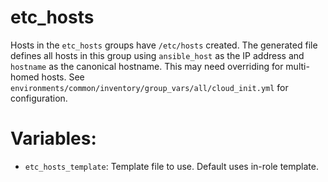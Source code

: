 # etc_hosts

Hosts in the `etc_hosts` groups have `/etc/hosts` created. The generated file defines all hosts in this group using `ansible_host` as the IP address and `hostname` as the canonical hostname. This may need overriding for multi-homed hosts. See `environments/common/inventory/group_vars/all/cloud_init.yml` for configuration.

# Variables:

- `etc_hosts_template`: Template file to use. Default uses in-role template.
